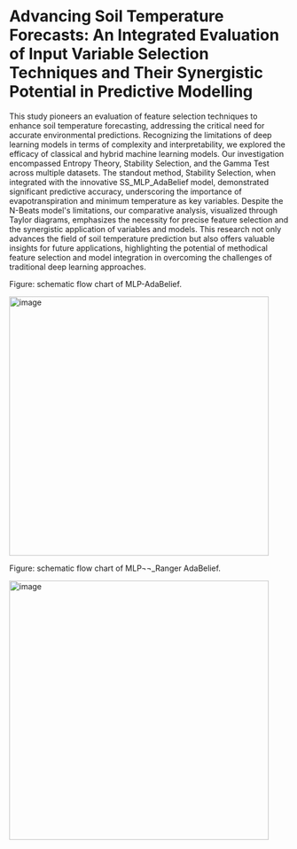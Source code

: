# Advancing Soil Temperature Forecasts: An Integrated Evaluation of Input Variable Selection Techniques and Their Synergistic Potential in Predictive Modelling






This study pioneers an evaluation of feature selection techniques to enhance soil temperature forecasting, addressing the critical need for accurate environmental predictions. Recognizing the limitations of deep learning models in terms of complexity and interpretability, we explored the efficacy of classical and hybrid machine learning models. Our investigation encompassed Entropy Theory, Stability Selection, and the Gamma Test across multiple datasets. The standout method, Stability Selection, when integrated with the innovative SS_MLP_AdaBelief model, demonstrated significant predictive accuracy, underscoring the importance of evapotranspiration and minimum temperature as key variables. Despite the N-Beats model's limitations, our comparative analysis, visualized through Taylor diagrams, emphasizes the necessity for precise feature selection and the synergistic application of variables and models. This research not only advances the field of soil temperature prediction but also offers valuable insights for future applications, highlighting the potential of methodical feature selection and model integration in overcoming the challenges of traditional deep learning approaches.

Figure: schematic flow chart of MLP-AdaBelief.


<img width="468" alt="image" src="https://github.com/rohit211-s/Advancing-Soil-Temperature-Forecasts-An-Integrated-Evaluation-of-IVS-Techniques/assets/67229152/88cddba4-fe94-4fe0-a03c-b5bba2a53720">


Figure: schematic flow chart of MLP¬¬_Ranger AdaBelief.


<img width="468" alt="image" src="https://github.com/rohit211-s/Advancing-Soil-Temperature-Forecasts-An-Integrated-Evaluation-of-IVS-Techniques/assets/67229152/938e56c8-24d0-4728-b1f8-bd9e901cf601">




